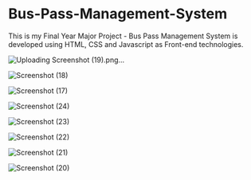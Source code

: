 # Bus-Pass-Management-System
This is my Final Year Major Project - Bus Pass Management System is developed using HTML, CSS and Javascript as Front-end technologies.


![Uploading Screenshot (19).png…]()


![Screenshot (18)](https://github.com/samleti-balaji/Bus-Pass-Management-System/assets/117742347/1c802686-c26b-4537-a4ca-c049bb388389)


![Screenshot (17)](https://github.com/samleti-balaji/Bus-Pass-Management-System/assets/117742347/43deec78-c3cd-45a2-94ce-1202236080ff)


![Screenshot (24)](https://github.com/samleti-balaji/Bus-Pass-Management-System/assets/117742347/9e4a3d05-86f0-4a3e-a6d0-5a6603210221)


![Screenshot (23)](https://github.com/samleti-balaji/Bus-Pass-Management-System/assets/117742347/fd2a378e-4e53-4365-b2f4-a527f577774a)


![Screenshot (22)](https://github.com/samleti-balaji/Bus-Pass-Management-System/assets/117742347/e1b8bf7d-0934-4976-bea1-af97c6914e39)


![Screenshot (21)](https://github.com/samleti-balaji/Bus-Pass-Management-System/assets/117742347/b58613b8-0e6b-494e-9089-1bc8c8528f69)


![Screenshot (20)](https://github.com/samleti-balaji/Bus-Pass-Management-System/assets/117742347/861e63d6-a02d-40ee-8576-3b945fdaee3a)
